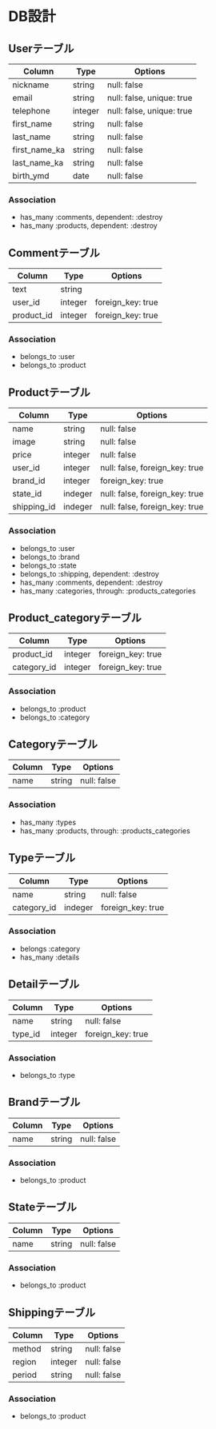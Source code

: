# DB設計

## Userテーブル

|Column|Type|Options|
|------|----|-------|
|nickname|string|null: false|
|email|string|null: false, unique: true|
|telephone|integer|null: false, unique: true|
|first_name|string|null: false|
|last_name|string|null: false|
|first_name_ka|string|null: false|
|last_name_ka|string|null: false|
|birth_ymd|date|null: false|

### Association
- has_many :comments, dependent: :destroy
- has_many :products, dependent: :destroy


## Commentテーブル

|Column|Type|Options|
|------|----|-------|
|text|string|
|user_id|integer|foreign_key: true|
|product_id|integer|foreign_key: true|

### Association
- belongs_to :user
- belongs_to :product


## Productテーブル

|Column|Type|Options|
|------|----|-------|
|name|string|null: false|index: true|
|image|string|null: false|
|price|integer|null: false|
|user_id|integer|null: false, foreign_key: true|
|brand_id|integer|foreign_key: true|
|state_id|indeger|null: false, foreign_key: true|
|shipping_id|indeger|null: false, foreign_key: true|

### Association
- belongs_to :user
- belongs_to :brand
- belongs_to :state
- belongs_to :shipping, dependent: :destroy
- has_many :comments, dependent: :destroy
- has_many :categories, through: :products_categories


## Product_categoryテーブル

|Column|Type|Options|
|------|----|-------|
|product_id|integer|foreign_key: true|
|category_id|integer|foreign_key: true|

### Association
- belongs_to :product
- belongs_to :category


## Categoryテーブル

|Column|Type|Options|
|------|----|-------|
|name|string|null: false|

### Association
- has_many :types
- has_many :products, through: :products_categories


## Typeテーブル

|Column|Type|Options|
|------|----|-------|
|name|string|null: false|
|category_id|indeger|foreign_key: true|

### Association
- belongs :category
- has_many :details


##  Detailテーブル

|Column|Type|Options|
|------|----|-------|
|name|string|null: false|
|type_id|integer|foreign_key: true|

### Association
- belongs_to :type


## Brandテーブル

|Column|Type|Options|
|------|----|-------|
|name|string|null: false|

### Association
- belongs_to :product


## Stateテーブル

|Column|Type|Options|
|------|----|-------|
|name|string|null: false|

### Association
- belongs_to :product


## Shippingテーブル

|Column|Type|Options|
|------|----|-------|
|method|string|null: false|
|region|integer|null: false|
|period|string|null: false|

### Association
- belongs_to :product
